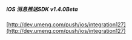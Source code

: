 ##### iOS 消息推送SDK v1.4.0Beta
[http://dev.umeng.com/push/ios/integration127](http://dev.umeng.com/push/ios/integration127)
